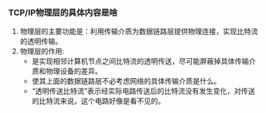 ### TCP/IP物理层的具体内容是啥

1. 物理层的主要功能是：利用传输介质为数据链路层提供物理连接，实现比特流的透明传输。
2. 物理层的作用:
   + 是实现相邻计算机节点之间比特流的透明传送，尽可能屏蔽掉具体传输介质和物理设备的差异。
   + 使其上面的数据链路层不必考虑网络的具体传输介质是什么。
   + “透明传送比特流”表示经实际电路传送后的比特流没有发生变化，对传送的比特流来说，这个电路好像是看不见的。